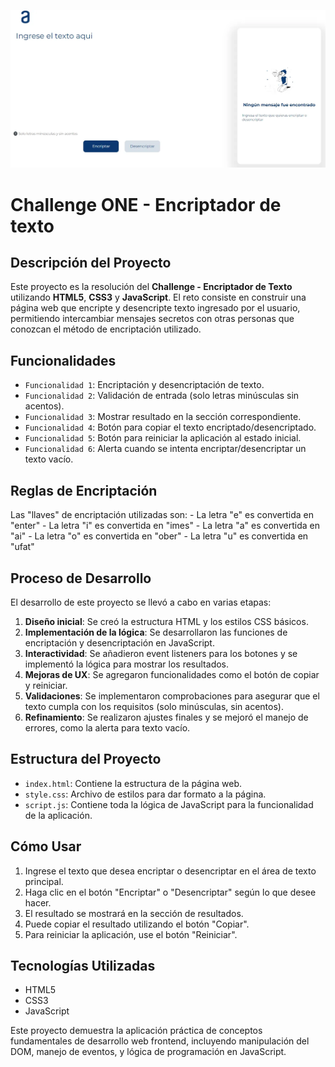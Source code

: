 ![Portada](https://github.com/Devin001338/One_ncriptador_Challenge/blob/main/assets/vista_proyecto.webp)

# Challenge ONE - Encriptador de texto

## Descripción del Proyecto

Este proyecto es la resolución del **Challenge - Encriptador de Texto** utilizando **HTML5**, **CSS3** y **JavaScript**. El reto consiste en construir una página web que encripte y desencripte texto ingresado por el usuario, permitiendo intercambiar mensajes secretos con otras personas que conozcan el método de encriptación utilizado.

## Funcionalidades

- `Funcionalidad 1`: Encriptación y desencriptación de texto.
- `Funcionalidad 2`: Validación de entrada (solo letras minúsculas sin acentos).
- `Funcionalidad 3`: Mostrar resultado en la sección correspondiente.
- `Funcionalidad 4`: Botón para copiar el texto encriptado/desencriptado.
- `Funcionalidad 5`: Botón para reiniciar la aplicación al estado inicial.
- `Funcionalidad 6`: Alerta cuando se intenta encriptar/desencriptar un texto vacío.

## Reglas de Encriptación

Las "llaves" de encriptación utilizadas son:
    - La letra "e" es convertida en "enter"
    - La letra "i" es convertida en "imes"
    - La letra "a" es convertida en "ai"
    - La letra "o" es convertida en "ober"
    - La letra "u" es convertida en "ufat"
## Proceso de Desarrollo

El desarrollo de este proyecto se llevó a cabo en varias etapas:

1. **Diseño inicial**: Se creó la estructura HTML y los estilos CSS básicos.
2. **Implementación de la lógica**: Se desarrollaron las funciones de encriptación y desencriptación en JavaScript.
3. **Interactividad**: Se añadieron event listeners para los botones y se implementó la lógica para mostrar los resultados.
4. **Mejoras de UX**: Se agregaron funcionalidades como el botón de copiar y reiniciar.
5. **Validaciones**: Se implementaron comprobaciones para asegurar que el texto cumpla con los requisitos (solo minúsculas, sin acentos).
6. **Refinamiento**: Se realizaron ajustes finales y se mejoró el manejo de errores, como la alerta para texto vacío.

## Estructura del Proyecto

- `index.html`: Contiene la estructura de la página web.
- `style.css`: Archivo de estilos para dar formato a la página.
- `script.js`: Contiene toda la lógica de JavaScript para la funcionalidad de la aplicación.

## Cómo Usar

1. Ingrese el texto que desea encriptar o desencriptar en el área de texto principal.
2. Haga clic en el botón "Encriptar" o "Desencriptar" según lo que desee hacer.
3. El resultado se mostrará en la sección de resultados.
4. Puede copiar el resultado utilizando el botón "Copiar".
5. Para reiniciar la aplicación, use el botón "Reiniciar".

## Tecnologías Utilizadas

- HTML5
- CSS3
- JavaScript

Este proyecto demuestra la aplicación práctica de conceptos fundamentales de desarrollo web frontend, incluyendo manipulación del DOM, manejo de eventos, y lógica de programación en JavaScript.
